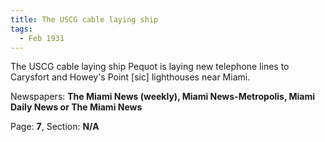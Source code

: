 ```yaml
---  
title: The USCG cable laying ship  
tags:  
  - Feb 1931  
---  
```

  
The USCG cable laying ship Pequot is laying new telephone lines to Carysfort and Howey's Point [sic] lighthouses near Miami.  
  
Newspapers: **The Miami News (weekly), Miami News-Metropolis, Miami Daily News or The Miami News**  
  
Page: **7**, Section: **N/A** 
